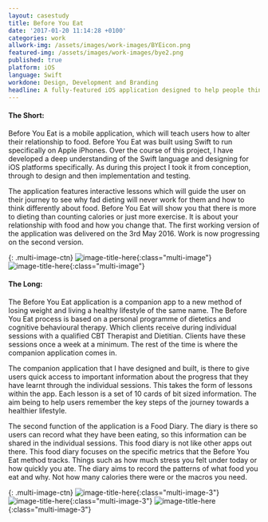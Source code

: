 ```yaml
---
layout: casestudy
title: Before You Eat
date: '2017-01-20 11:14:28 +0100'
categories: work
allwork-img: /assets/images/work-images/BYEicon.png
featured-img: /assets/images/work-images/bye2.png
published: true
platform: iOS
language: Swift
workdone: Design, Development and Branding
headline: A fully-featured iOS application designed to help people think diffferently about food.
---
```


#### The Short:

Before You Eat is a mobile application, which will teach users how to alter their relationship to food. Before You Eat was built using Swift to run specifically on Apple iPhones. Over the course of this project, I have developed a deep understanding of the Swift language and designing for iOS platforms specifically. As during this project I took it from conception, through to design and then implementation and testing.

The application features interactive lessons which will guide the user on their journey to see why fad dieting will never work for them and how to think differently about food. Before You Eat will show you that there is more to dieting than counting calories or just more exercise. It is about your relationship with food and how you change that.
The first working version of the application was delivered on the 3rd May 2016. Work is now progressing on the second version​. 

{: .multi-image-ctn}
![image-title-here](/assets/images/work-images/bye2.png){:class="multi-image"}
![image-title-here](/assets/images/work-images/bye1-1.png){:class="multi-image"}

#### The Long:
 
 The Before You Eat application is a companion app to a new method of losing weight and living a healthy lifestyle of the same name. The Before You Eat process is based on a personal programme of dietetics and cognitive behavioural therapy. Which clients receive during individual sessions with a qualified CBT Therapist and Dietitian. Clients have these sessions once a week at a minimum. The rest of the time is where the companion application comes in.

The companion application that I have designed and built, is there to give users quick access to important information about the progress that they have learnt through the individual sessions. This takes the form of lessons within the app. Each lesson is a set of 10 cards of bit sized information. The aim being to help users remember the key steps of the journey towards a healthier lifestyle.

The second function of the application is a Food Diary. The diary is there so users can record what they have been eating, so this information can be shared in the individual sessions. This food diary is not like other apps out there. This food diary focuses on the specific metrics that the Before You Eat method tracks. Things such as how much stress you felt under today or how quickly you ate. The diary aims to record the patterns of what food you eat and why. Not how many calories there were or the macros you need. 

{: .multi-image-ctn}
![image-title-here](/assets/images/work-images/bye2.png){:class="multi-image-3"}
![image-title-here](/assets/images/work-images/bye1-1.png){:class="multi-image-3"}
![image-title-here](/assets/images/work-images/bye1-1.png){:class="multi-image-3"}